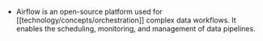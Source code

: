 - Airflow is an open-source platform used for [[technology/concepts/orchestration]] complex data workflows. It enables the scheduling, monitoring, and management of data pipelines.